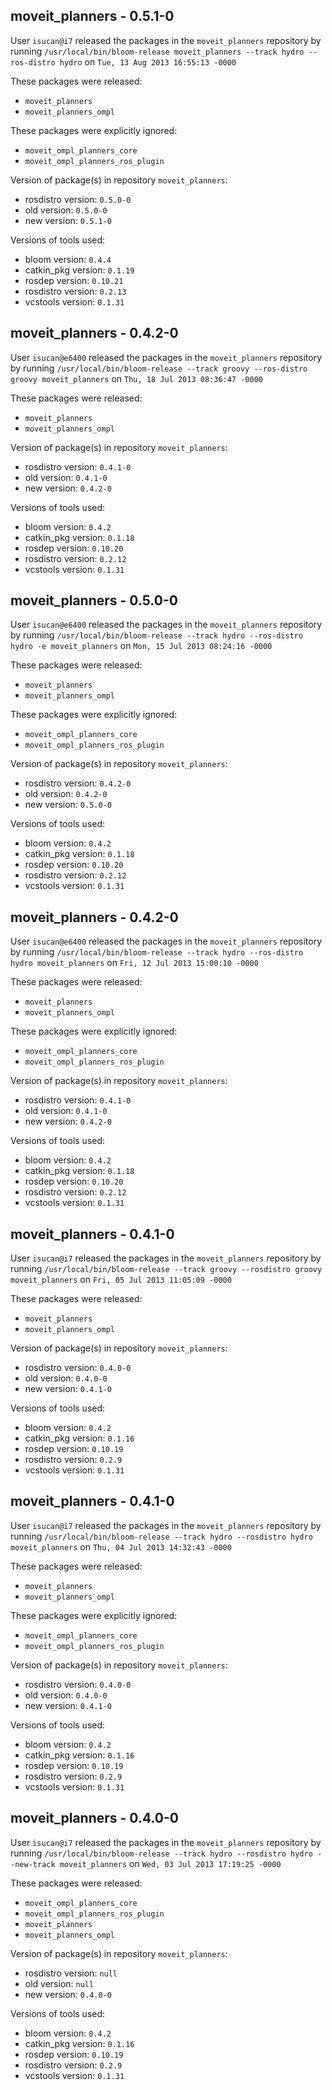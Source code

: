 ## moveit_planners - 0.5.1-0

User `isucan@i7` released the packages in the `moveit_planners` repository by running `/usr/local/bin/bloom-release moveit_planners --track hydro --ros-distro hydro` on `Tue, 13 Aug 2013 16:55:13 -0000`

These packages were released:
- `moveit_planners`
- `moveit_planners_ompl`

These packages were explicitly ignored:
- `moveit_ompl_planners_core`
- `moveit_ompl_planners_ros_plugin`

Version of package(s) in repository `moveit_planners`:
- rosdistro version: `0.5.0-0`
- old version: `0.5.0-0`
- new version: `0.5.1-0`

Versions of tools used:
- bloom version: `0.4.4`
- catkin_pkg version: `0.1.19`
- rosdep version: `0.10.21`
- rosdistro version: `0.2.13`
- vcstools version: `0.1.31`


## moveit_planners - 0.4.2-0

User `isucan@e6400` released the packages in the `moveit_planners` repository by running `/usr/local/bin/bloom-release --track groovy --ros-distro groovy moveit_planners` on `Thu, 18 Jul 2013 08:36:47 -0000`

These packages were released:
- `moveit_planners`
- `moveit_planners_ompl`

Version of package(s) in repository `moveit_planners`:
- rosdistro version: `0.4.1-0`
- old version: `0.4.1-0`
- new version: `0.4.2-0`

Versions of tools used:
- bloom version: `0.4.2`
- catkin_pkg version: `0.1.18`
- rosdep version: `0.10.20`
- rosdistro version: `0.2.12`
- vcstools version: `0.1.31`


## moveit_planners - 0.5.0-0

User `isucan@e6400` released the packages in the `moveit_planners` repository by running `/usr/local/bin/bloom-release --track hydro --ros-distro hydro -e moveit_planners` on `Mon, 15 Jul 2013 08:24:16 -0000`

These packages were released:
- `moveit_planners`
- `moveit_planners_ompl`

These packages were explicitly ignored:
- `moveit_ompl_planners_core`
- `moveit_ompl_planners_ros_plugin`

Version of package(s) in repository `moveit_planners`:
- rosdistro version: `0.4.2-0`
- old version: `0.4.2-0`
- new version: `0.5.0-0`

Versions of tools used:
- bloom version: `0.4.2`
- catkin_pkg version: `0.1.18`
- rosdep version: `0.10.20`
- rosdistro version: `0.2.12`
- vcstools version: `0.1.31`


## moveit_planners - 0.4.2-0

User `isucan@e6400` released the packages in the `moveit_planners` repository by running `/usr/local/bin/bloom-release --track hydro --ros-distro hydro moveit_planners` on `Fri, 12 Jul 2013 15:00:10 -0000`

These packages were released:
- `moveit_planners`
- `moveit_planners_ompl`

These packages were explicitly ignored:
- `moveit_ompl_planners_core`
- `moveit_ompl_planners_ros_plugin`

Version of package(s) in repository `moveit_planners`:
- rosdistro version: `0.4.1-0`
- old version: `0.4.1-0`
- new version: `0.4.2-0`

Versions of tools used:
- bloom version: `0.4.2`
- catkin_pkg version: `0.1.18`
- rosdep version: `0.10.20`
- rosdistro version: `0.2.12`
- vcstools version: `0.1.31`


## moveit_planners - 0.4.1-0

User `isucan@i7` released the packages in the `moveit_planners` repository by running `/usr/local/bin/bloom-release --track groovy --rosdistro groovy moveit_planners` on `Fri, 05 Jul 2013 11:05:09 -0000`

These packages were released:
- `moveit_planners`
- `moveit_planners_ompl`

Version of package(s) in repository `moveit_planners`:
- rosdistro version: `0.4.0-0`
- old version: `0.4.0-0`
- new version: `0.4.1-0`

Versions of tools used:
- bloom version: `0.4.2`
- catkin_pkg version: `0.1.16`
- rosdep version: `0.10.19`
- rosdistro version: `0.2.9`
- vcstools version: `0.1.31`


## moveit_planners - 0.4.1-0

User `isucan@i7` released the packages in the `moveit_planners` repository by running `/usr/local/bin/bloom-release --track hydro --rosdistro hydro moveit_planners` on `Thu, 04 Jul 2013 14:32:43 -0000`

These packages were released:
- `moveit_planners`
- `moveit_planners_ompl`

These packages were explicitly ignored:
- `moveit_ompl_planners_core`
- `moveit_ompl_planners_ros_plugin`

Version of package(s) in repository `moveit_planners`:
- rosdistro version: `0.4.0-0`
- old version: `0.4.0-0`
- new version: `0.4.1-0`

Versions of tools used:
- bloom version: `0.4.2`
- catkin_pkg version: `0.1.16`
- rosdep version: `0.10.19`
- rosdistro version: `0.2.9`
- vcstools version: `0.1.31`


## moveit_planners - 0.4.0-0

User `isucan@i7` released the packages in the `moveit_planners` repository by running `/usr/local/bin/bloom-release --track hydro --rosdistro hydro --new-track moveit_planners` on `Wed, 03 Jul 2013 17:19:25 -0000`

These packages were released:
- `moveit_ompl_planners_core`
- `moveit_ompl_planners_ros_plugin`
- `moveit_planners`
- `moveit_planners_ompl`

Version of package(s) in repository `moveit_planners`:
- rosdistro version: `null`
- old version: `null`
- new version: `0.4.0-0`

Versions of tools used:
- bloom version: `0.4.2`
- catkin_pkg version: `0.1.16`
- rosdep version: `0.10.19`
- rosdistro version: `0.2.9`
- vcstools version: `0.1.31`


